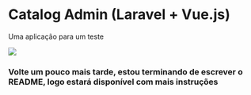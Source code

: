 # Catalog Admin (Laravel + Vue.js)
Uma aplicação para um teste

<img src="https://i.imgur.com/KiqBpO9.png"/>

### Volte um pouco mais tarde, estou terminando de escrever o README, logo estará disponível com mais instruções
